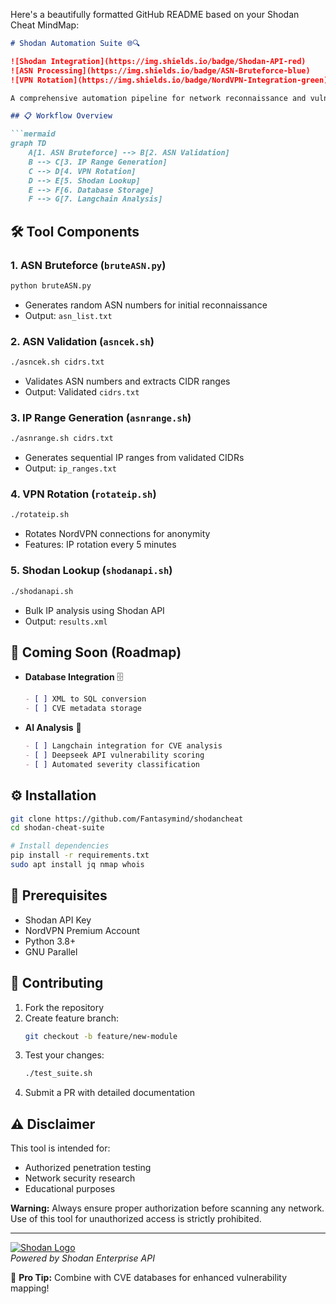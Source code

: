 Here's a beautifully formatted GitHub README based on your Shodan Cheat MindMap:

```markdown
# Shodan Automation Suite 🌐🔍

![Shodan Integration](https://img.shields.io/badge/Shodan-API-red)
![ASN Processing](https://img.shields.io/badge/ASN-Bruteforce-blue)
![VPN Rotation](https://img.shields.io/badge/NordVPN-Integration-green)

A comprehensive automation pipeline for network reconnaissance and vulnerability analysis using Shodan API.

## 📋 Workflow Overview

```mermaid
graph TD
    A[1. ASN Bruteforce] --> B[2. ASN Validation]
    B --> C[3. IP Range Generation]
    C --> D[4. VPN Rotation]
    D --> E[5. Shodan Lookup]
    E --> F[6. Database Storage]
    F --> G[7. Langchain Analysis]
```

## 🛠️ Tool Components

### 1. ASN Bruteforce (`bruteASN.py`)
```bash
python bruteASN.py
```
- Generates random ASN numbers for initial reconnaissance
- Output: `asn_list.txt`

### 2. ASN Validation (`asncek.sh`)
```bash
./asncek.sh cidrs.txt
```
- Validates ASN numbers and extracts CIDR ranges
- Output: Validated `cidrs.txt`

### 3. IP Range Generation (`asnrange.sh`)
```bash
./asnrange.sh cidrs.txt
```
- Generates sequential IP ranges from validated CIDRs
- Output: `ip_ranges.txt`

### 4. VPN Rotation (`rotateip.sh`)
```bash
./rotateip.sh
```
- Rotates NordVPN connections for anonymity
- Features: IP rotation every 5 minutes

### 5. Shodan Lookup (`shodanapi.sh`)
```bash
./shodanapi.sh
```
- Bulk IP analysis using Shodan API
- Output: `results.xml`

## 🚧 Coming Soon (Roadmap)
- **Database Integration** 🗄️
  ```markdown
  - [ ] XML to SQL conversion
  - [ ] CVE metadata storage
  ```
  
- **AI Analysis** 🤖
  ```markdown
  - [ ] Langchain integration for CVE analysis
  - [ ] Deepseek API vulnerability scoring
  - [ ] Automated severity classification
  ```

## ⚙️ Installation
```bash
git clone https://github.com/Fantasymind/shodancheat
cd shodan-cheat-suite

# Install dependencies
pip install -r requirements.txt
sudo apt install jq nmap whois
```

## 📌 Prerequisites
- Shodan API Key
- NordVPN Premium Account
- Python 3.8+
- GNU Parallel

## 🤝 Contributing
1. Fork the repository
2. Create feature branch:
   ```bash
   git checkout -b feature/new-module
   ```
3. Test your changes:
   ```bash
   ./test_suite.sh
   ```
4. Submit a PR with detailed documentation

## ⚠️ Disclaimer
This tool is intended for:
- Authorized penetration testing
- Network security research
- Educational purposes

**Warning:** Always ensure proper authorization before scanning any network. Use of this tool for unauthorized access is strictly prohibited.

---

[![Shodan Logo](https://static.shodan.io/logo.png)](https://www.shodan.io)  
*Powered by Shodan Enterprise API*

🔐 **Pro Tip:** Combine with CVE databases for enhanced vulnerability mapping!



